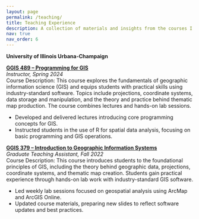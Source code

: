 ```yaml
---
layout: page
permalink: /teaching/
title: Teaching Experience
description: A collection of materials and insights from the courses I have taught.
nav: true
nav_order: 6
---
```


**University of Illinois Urbana-Champaign**

**[GGIS 489 – Programming for GIS](https://courses.illinois.edu/schedule/2024/spring/GGIS/489)**  
*Instructor, Spring 2024*  
Course Description: This course explores the fundamentals of geographic information science (GIS) and equips students with practical skills using industry-standard software. Topics include projections, coordinate systems, data storage and manipulation, and the theory and practice behind thematic map production. The course combines lectures and hands-on lab sessions.  
- Developed and delivered lectures introducing core programming concepts for GIS.  
- Instructed students in the use of R for spatial data analysis, focusing on basic programming and GIS operations.

**[GGIS 379 – Introduction to Geographic Information Systems](https://courses.illinois.edu/schedule/2022/fall/GGIS/379)**  
*Graduate Teaching Assistant, Fall 2022*  
Course Description: This course introduces students to the foundational principles of GIS, including the theory behind geographic data, projections, coordinate systems, and thematic map creation. Students gain practical experience through hands-on lab work with industry-standard GIS software.  
- Led weekly lab sessions focused on geospatial analysis using ArcMap and ArcGIS Online.  
- Updated course materials, preparing new slides to reflect software updates and best practices.
